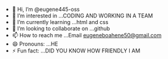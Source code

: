 - 👋 Hi, I’m @eugene445-oss
- 👀 I’m interested in ...CODING AND WORKING IN A TEAM
- 🌱 I’m currently learning ...html and css
- 💞️ I’m looking to collaborate on ...github
- 📫 How to reach me ...Email eugeneboahene50@gmail.com
- 😄 Pronouns: ...HE
- ⚡ Fun fact: ...DID YOU KNOW HOW FRIENDLY I AM

<!---
eugene445-oss/eugene445-oss is a ✨ special ✨ repository because its `README.md` (this file) appears on your GitHub profile.
You can click the Preview link to take a look at your changes.
--->
